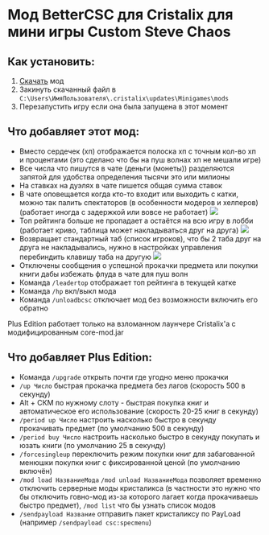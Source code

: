 # Мод BetterCSC для Cristalix для мини игры Custom Steve Chaos
    
## Как установить:
1. [Скачать](https://gitlab.com/Serega007/bettercsc/-/raw/plus/build/BetterCSC-Plus.jar) мод
2. Закинуть скачанный файл в `C:\Users\ИмяПользователя\.cristalix\updates\Minigames\mods`
3. Перезапустить игру если она была запущена в этот момент
    
## Что добавляет этот мод:
- Вместо сердечек (хп) отображается полоска хп с точным кол-во хп и процентами (это сделано что бы на пуш волнах хп не мешали игре)
- Все числа что пишутся в чате (деньги (монеты)) разделяются запятой для удобства определения тысячи это или милионы
- На ставках на дуэлях в чате пишется общая сумма ставок
- В чате оповещается когда кто-то входит или выходить с катки, можно так палить спектаторов (в особенности модеров и хелперов) (работает иногда с задержкой или вовсе не работает)
![](https://i.imgur.com/lq9FHWi.png)
- Топ рейтинга больше не пропадает а остаётся на всю игру в лобби (работает криво, таблица может накладываться друг на друга)
![](https://i.imgur.com/tTzkKuy.png)
- Возвращает стандартный таб (список игроков), что бы 2 таба друг на друга не накладывались, нужно в настройках управления перебиндить клавишу таба на другую
![](https://i.imgur.com/U1m7u70.png)
- Отключены сообщения о успешной прокачки предмета или покупки книги дабы избежать флуда в чате для пуш волн
- Команда `/leadertop` отображает топ рейтинга в текущей катке
- Команда `/hp` вкл/выкл мода
- Команда `/unloadbcsc` отключает мод без возможности включить его обратно

Plus Edition работает только на взломанном лаунчере Cristalix'а с модифицированным core-mod.jar
## Что добавляет Plus Edition:
- Команда `/upgrade` открыть почти где угодно меню прокачки
- `/up Число` быстрая прокачка предмета без лагов (скорость 500 в секунду)
- Alt + СКМ по нужному слоту - быстрая покупка книг и автоматическое его использование (скорость 20-25 книг в секунду)
- `/period up Число` настроить насколько быстро в секунду прокачивать предмет (по умолчанию 500 в секунду)
- `/period buy Число` настроить насколько быстро в секунду покупать и юзать книги (по умолчанию 25 в секунду)
- `/forcesingleup` переключить режим покупки книг для забагованной менюшки покупки книг с фиксированной ценой (по умолчанию включён)
- `/mod load НазваниеМода` `/mod unload НазваниеМода` позволяет временно отключить серверные моды кристаликса (в частности это нужно что бы отключить говно-мод из-за которого лагает когда прокачиваешь быстро предмет), `/mod list` что бы узнать список модов
- `/sendpayload Название` отправить пакет кристаликсу по PayLoad (например `/sendpayload csc:specmenu`)
